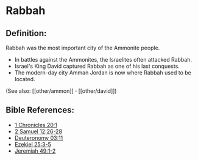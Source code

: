 # Rabbah #

## Definition: ##

Rabbah was the most important city of the Ammonite people.

* In battles against the Ammonites, the Israelites often attacked Rabbah.
* Israel's King David captured Rabbah as one of his last conquests.
* The modern-day city Amman Jordan is now where Rabbah used to be located.

(See also: [[other/ammon]] **·** [[other/david]])

## Bible References: ##

* [1 Chronicles 20:1](en/tn/1ch/help/20/01)
* [2 Samuel 12:26-28](en/tn/2sa/help/12/26)
* [Deuteronomy 03:11](en/tn/deu/help/03/11)
* [Ezekiel 25:3-5](en/tn/ezk/help/25/03)
* [Jeremiah 49:1-2](en/tn/jer/help/49/01)